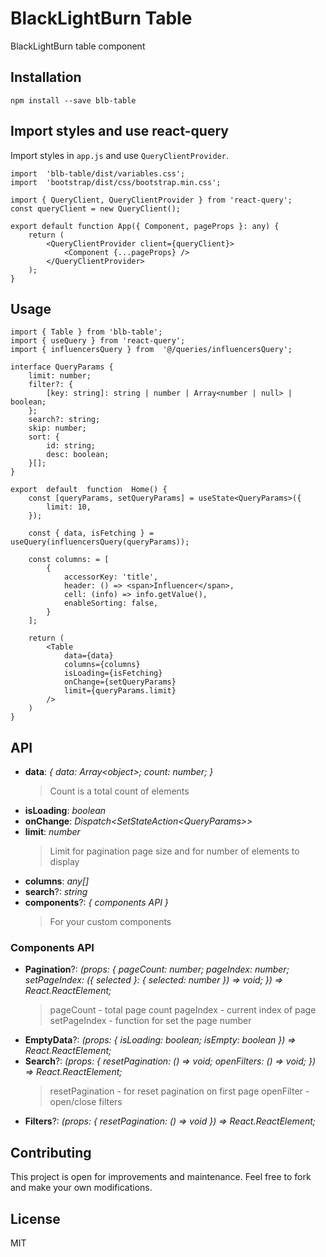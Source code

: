 # BlackLightBurn Table

BlackLightBurn table component


## Installation

```
npm install --save blb-table
```

## Import styles and use react-query
Import styles in ``app.js`` and use ``QueryClientProvider``.

```
import  'blb-table/dist/variables.css';
import  'bootstrap/dist/css/bootstrap.min.css';

import { QueryClient, QueryClientProvider } from 'react-query';
const queryClient = new QueryClient();

export default function App({ Component, pageProps }: any) {
	return (
		<QueryClientProvider client={queryClient}>
			<Component {...pageProps} />
		</QueryClientProvider>
	);
}
```

## Usage

```
import { Table } from 'blb-table';
import { useQuery } from 'react-query';
import { influencersQuery } from  '@/queries/influencersQuery';

interface QueryParams {
	limit: number;
	filter?: {
		[key: string]: string | number | Array<number | null> | boolean;
	};
	search?: string;
	skip: number;
	sort: {
		id: string;
		desc: boolean;
	}[];
}

export  default  function  Home() {
	const [queryParams, setQueryParams] = useState<QueryParams>({
		limit: 10,
	});

	const { data, isFetching } = useQuery(influencersQuery(queryParams));

	const columns: = [
		{
			accessorKey: 'title',
			header: () => <span>Influencer</span>,
			cell: (info) => info.getValue(),
			enableSorting: false,
		}
	];

	return (
		<Table
			data={data}
			columns={columns}
			isLoading={isFetching}
			onChange={setQueryParams}
			limit={queryParams.limit}
		/>
	)
}
```

## API

- **data**: *{ data:  Array<object\>; count:  number; }*
	 > Count is a total count of elements
- **isLoading**: *boolean*
- **onChange**:  *Dispatch<SetStateAction<QueryParams\>>*
- **limit**: *number*
	> Limit for pagination page size and for number of elements to display
- **columns**: *any[]*
- **search**?: *string*
- **components**?: *{ components API }*
	> For your custom components

### Components API

- **Pagination**?: *(props: { pageCount:  number; pageIndex:  number; setPageIndex: ({ selected }: { selected:  number }) =>  void; }) =>  React.ReactElement;*
	> pageCount - total page count
	> pageIndex - current index of page
	> setPageIndex - function for set the page number 
- **EmptyData**?: *(props: { isLoading:  boolean; isEmpty:  boolean }) =>  React.ReactElement;*
- **Search**?: *(props: { resetPagination: () =>  void; openFilters: () =>  void; }) =>  React.ReactElement;*
	> resetPagination - for reset pagination on first page
	> openFilter - open/close filters 
- **Filters**?: *(props: { resetPagination: () =>  void }) =>  React.ReactElement;*


## Contributing

This project is open for improvements and maintenance. Feel free to fork and make your own modifications.

## License

MIT

